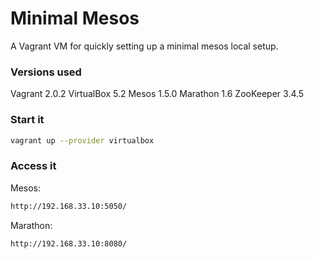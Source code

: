 # Minimal Mesos

A Vagrant VM for quickly setting up a minimal mesos local setup.

### Versions used
Vagrant 2.0.2
VirtualBox 5.2
Mesos 1.5.0
Marathon 1.6
ZooKeeper 3.4.5

### Start it

```sh
vagrant up --provider virtualbox
```

### Access it

Mesos:
```sh
http://192.168.33.10:5050/
```

Marathon:
```sh
http://192.168.33.10:8080/
```
